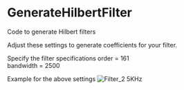 # GenerateHilbertFilter
Code to generate Hilbert filters

Adjust these settings to generate coefficients for your filter.

Specify the filter specifications
order = 161                     
bandwidth = 2500                

Example for the above settings
![Filter_2 5KHz](https://github.com/Radio-Builder/GenerateHilbertFilter/assets/132345889/5c87a9cd-f537-4416-b176-c9af5cdb17c8)
